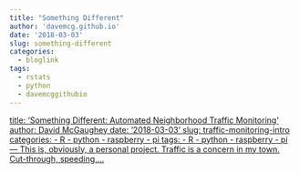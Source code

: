 ```yaml
---
title: "Something Different"
author: 'davemcg.github.io'
date: '2018-03-03'
slug: something-different
categories:
  - bloglink
tags:
  - rstats
  - python
  - davemcggithubio
---
```


[title: ‘Something Different: Automated Neighborhood Traffic Monitoring’ author: David McGaughey date: ‘2018-03-03’ slug: traffic-monitoring-intro categories: - R - python - raspberry - pi tags: - R - python - raspberry - pi — This is, obviously, a personal project. Traffic is a concern in my town. Cut-through, speeding,...<click to read more>](http://davemcg.github.io/./post/traffic-monitoring-intro/)

